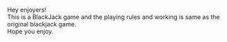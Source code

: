 Hey enjoyers!
<br>
This is a BlackJack game and the playing rules and working is same as the original blackjack game.
<br>
Hope you enjoy.